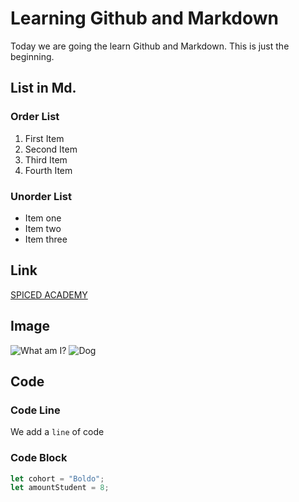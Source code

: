 # Learning Github and Markdown
Today we are going the learn Github and Markdown.
This is just the beginning.

## List in Md.

### Order List
1. First Item
2. Second Item
3. Third Item
4. Fourth Item

### Unorder List
- Item one
- Item two
- Item three

## Link
[SPICED ACADEMY](https://www.spiced-academy.com/en) 

## Image
![What am I?](https://www.sky.de/static/img/filmhighlights/sky_19-03_grinch.jpg)
![Dog](./IMG_20181005_171131.jpg)

## Code

### Code Line
We add a `line` of code

### Code Block
```js
let cohort = "Boldo";
let amountStudent = 8;
```

